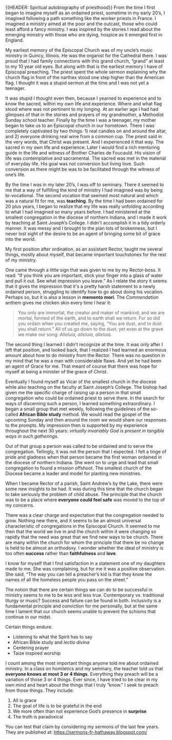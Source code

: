 {{HEADER: Spiritual autobiography of priesthood}}
From the time I first began to imagine myself as an ordained priest, sometime in my early 20’s, I imagined following a path something like the worker priests in France. I imagined a ministry aimed at the poor and the outcast, those who could least afford a fancy ministry. I was inspired by the stories I read about the emerging ministry with those who are dying, hospice as it emerged first in England.

My earliest memory of the Episcopal Church was of my uncle’s music ministry in Quincy, Illinois. He was the organist for the Cathedral there. I was proud that I had family connections with this grand church, “grand” at least to my 10 year old eyes. But along with that is the earliest memory I have of Episcopal preaching. The priest spent the whole sermon explaining why the church flag in front of the narthex stood one step higher than the American flag. I thought it was a stupid sermon at the time and I was not yet a teenager.

It was stupid I thought even then, because I yearned to experience and to know the sacred, within my own life and experience. Where and what flag stood where was not pertinent to my longing. At an earlier age I had had glimpses of that in the stories and prayers of my grandmother, a Methodist Sunday school teacher. Finally by the time I was a teenager, my mother began to take us to an Episcopal church in our hometown. There I was completely captivated by two things: 1) real candles on and around the altar, and 2) everyone drinking real wine from a common cup. The priest said in the very words, that Christ was present. And I experienced it that way. The sacred in my own life and experience. Later I would find a rich mentoring guide in the life and witness of Brother Charles de Foucauld. His vision of life was contemplative and sacramental. The sacred was met in the material of everyday life. His goal was not conversion but living love. Such conversion as there might be was to be facilitated through the witness of one’s life.

By the time I was in my later 20’s, I was off to seminary. There it seemed to me that a way of fulfilling the kind of ministry I had imagined was by being bi-vocational. The second vocation that seemed most natural and which was a natural fit for me, was **teaching**. By the time I had been ordained for 20 plus years, I began to realize that my life was really unfolding according to what I had imagined so many years before. I had ministered at the smallest congregation in the diocese of northern Indiana, and I made it work by teaching at Saint Joseph’s College. I didn't accomplish it in a tidy orderly manner. It was messy and I brought to the plan lots of brokenness, but I never lost sight of the desire to be an agent of bringing some bit of grace into the world.

My first position after ordination, as an assistant Rector, taught me several things, mostly about myself, that became important touchstones for the rest of my ministry.

One came through a little sign that was given to me by my Rector-boss. It read: “If you think you are important, stick your finger into a glass of water and pull it out. See what impression you leave.” As I relate the story it seems that it gives the impression that it's a pretty harsh statement to a newly ordained person, struggling to identify how to go about doing his vocation. Perhaps so, but it is also a lesson in **memento mori**. The *Commendation* anthem gives me chicken skin every time I hear it:

> You only are immortal, the creator and maker of mankind;
and we are mortal, formed of the earth, and to earth shall we
return. For so did you ordain when you created me, saying,
“You are dust, and to dust you shall return.” All of us go down
to the dust; yet even at the grave we make our song: *Alleluia, alleluia, alleluia*.

The second thing I learned I didn't recognize at the time. It was only after I left that position, and looked back, that I realized I had learned an enormous amount about how to do ministry from the Rector. There was no question in my mind that he was a man with considerable flaws. And yet he had been an agent of Grace for me. That meant of course that there was hope for myself at being a minister of the grace of Christ.

Eventually I found myself as Vicar of the smallest church in the diocese while also teaching on the faculty at Saint Joseph’s College. The bishop had given me the specific charge of raising up a person in that small congregation who could be ordained priest to serve there. In the search for ways of discerning such a person, I learned something extraordinary. I began a small group that met weekly, following the guidelines of the so-called **African Bible study** method. We would read the gospel of the upcoming Sunday and then around the room we would share our responses to the prompts. My impression then is supported by my experience throughout the next 30 years: *virtually invariably God is present in tangible ways in such gatherings*. 

Out of that group a person was called to be ordained and to serve the congregation. Tellingly, it was not the person that I expected. I felt a tinge of pride and gladness when that person became the first woman ordained in the diocese of northern Indiana. She went on to urge and lead that small congregation to found a mission offshoot. The smallest church of the Diocese became a leader and model for planting new ministries.

When I became Rector of a parish, Saint Andrew’s by the Lake, there were some new insights to be had. It was during this time that the church began to take seriously the problem of child abuse. The principle that the church was to be a place where **everyone could feel safe** was moved to the top of my concerns. 

There was a clear charge and expectation that the congregation needed to grow. Nothing new there, and it seems to be an almost universal characteristic of congregations in the Episcopal Church. It seemed to me then that the world we live in and the church within it were changing so rapidly that the need was  great that we find new ways to be church. There are many within the church for whom the principle that there be no change is held to be almost an orthodoxy. I wonder whether the ideal of ministry is too often **success** rather than **faithfulness** and **love**.

I know for myself that I find satisfaction in a statement one of my daughters made to me. She was complaining, but for me it was a positive observation. She said, “The way you can tell a preacher’s kid is that they know the names of all the homeless people you pass on the street.”

The notion that there are certain things we can do to be successful in ministry seems to me to be less and less true. Contemporary vs. traditional liturgy or music? Success and failure can be found in both. Inclusivity is a fundamental principle and conviction for me personally, but at the same time I lament that our church seems unable to prevent the schisms that continue in our midst.

Certain things endure. 

- Listening to what the Spirit has to say
- African Bible study and *lectio divina*
- Centering prayer 
- Taize inspired worship

I count among the most important things anyone told me about ordained ministry. In a class on homiletics and my seminary, the teacher told us that **everyone knows at most 3 or 4 things**. Everything they preach will be a variation of those 3 or 4 things. Ever since, I have tried to be clear in my own mind and heart about the things that I truly “know.” I seek to preach from those things. They include:

1. All is grace
2. The goal of life is to be grateful in the end
3. We more often than not experience God’s presence in **surprise**
4. The truth is paradoxical

You can test that claim by considering my sermons of the last few years. They are published at: https://sermons-fr-hathaway.blogspot.com/
